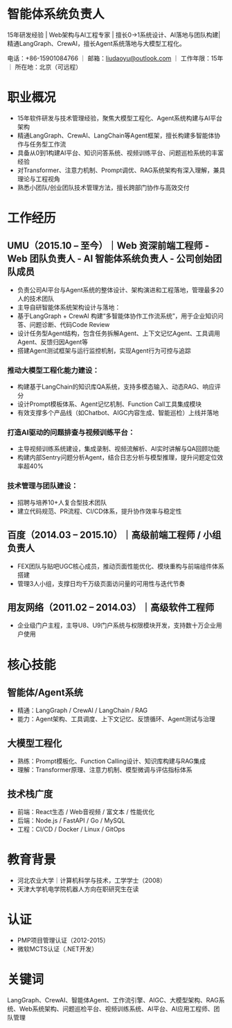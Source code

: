 # 智能体系统负责人
15年研发经验 | Web架构与AI工程专家 | 擅长0→1系统设计、AI落地与团队构建|精通LangGraph、CrewAI，擅长Agent系统落地与大模型工程化。

电话：+86-15901084766 ｜ 邮箱：liudaoyu@outlook.com ｜ 工作年限：15年 ｜ 所在地：北京（可远程）

# 职业概况
- 15年软件研发与技术管理经验，聚焦大模型工程化、Agent系统构建与AI平台架构
- 精通LangGraph、CrewAI、LangChain等Agent框架，擅长构建多智能体协作与任务型工作流
- 具备从0到1构建AI平台、知识问答系统、视频训练平台、问题巡检系统的丰富经验
- 对Transformer、注意力机制、Prompt调优、RAG系统架构有深入理解，兼具理论与工程视角
- 熟悉小团队/创业团队技术管理方法，擅长跨部门协作与高效交付

# 工作经历

## UMU（2015.10 – 至今）｜Web 资深前端工程师 - Web 团队负责人 - AI 智能体系统负责人 - 公司创始团队成员
- 负责公司AI平台与Agent系统的整体设计、架构演进和工程落地，管理最多20人的技术团队
- 主导自研智能体系统架构设计与落地：
- 基于LangGraph + CrewAI 构建“多智能体协作工作流系统”，用于企业知识问答、问题诊断、代码Code Review
- 设计任务型Agent结构，包含任务拆解Agent、上下文记忆Agent、工具调用Agent、反馈归因Agent等
- 搭建Agent测试框架与运行监控机制，实现Agent行为可控与追踪

### 推动大模型工程化能力建设：

- 构建基于LangChain的知识库QA系统，支持多模态输入、动态RAG、响应评分
- 设计Prompt模板体系、Agent记忆机制、Function Call工具集成模块
- 有效支撑多个产品线（如Chatbot、AIGC内容生成、智能巡检）上线并落地

### 打造AI驱动的问题排查与视频训练平台：
- 主导视频训练系统建设，集成录制、视频流解析、AI实时讲解与QA回顾功能
- 构建内部Sentry问题分析Agent，结合日志分析与模型推理，提升问题定位效率超40%

### 技术管理与团队建设：
- 招聘与培养10+人复合型技术团队
- 建立代码规范、PR流程、CI/CD体系，提升协作效率与稳定性

## 百度（2014.03 – 2015.10）｜高级前端工程师 / 小组负责人
- FEX团队与贴吧UGC核心成员，推动页面性能优化、模块重构与前端组件体系搭建
- 管理3人小组，支撑日均千万级页面访问量的可用性与迭代节奏

## 用友网络（2011.02 – 2014.03）｜高级软件工程师
- 企业级门户主程，主导U8、U9门户系统与权限模块开发，支持数十万企业用户使用

# 核心技能
## 智能体/Agent系统
- 精通：LangGraph / CrewAI / LangChain / RAG
- 能力：Agent架构、工具调度、上下文记忆、反馈循环、Agent测试与治理

## 大模型工程化
- 熟练：Prompt模板化、Function Calling设计、知识库构建与RAG集成
- 理解：Transformer原理、注意力机制、模型微调与评估指标体系

## 技术栈广度
- 前端：React生态 / Web音视频 / 富文本 / 性能优化
- 后端：Node.js / FastAPI / Go / MySQL
- 工程：CI/CD / Docker / Linux / GitOps

# 教育背景
- 河北农业大学｜计算机科学与技术，工学学士（2008）
- 天津大学机电学院机器人方向在职研究生在读

# 认证
- PMP项目管理认证（2012-2015）
- 微软MCTS认证（.NET开发）

# 关键词
LangGraph、CrewAI、智能体Agent、工作流引擎、AIGC、大模型架构、RAG系统、Web系统架构、问题巡检平台、视频训练系统、AI平台、AI应用工程师、团队管理